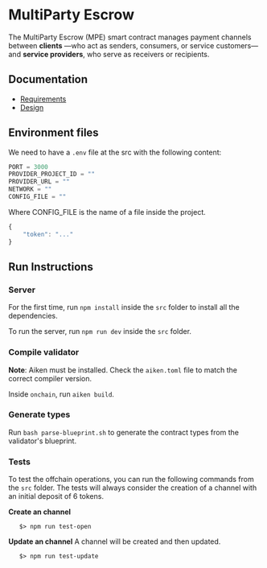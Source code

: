 # MultiParty Escrow
The MultiParty Escrow (MPE) smart contract manages payment channels between **clients** —who act as senders, consumers, or service customers— and **service providers**, who serve as receivers or recipients.

## Documentation
- [Requirements](./requeriments.md)
- [Design](./design.md)

## Environment files

We need to have a `.env` file at the src with the following content:

```js
PORT = 3000
PROVIDER_PROJECT_ID = ""
PROVIDER_URL = ""
NETWORK = ""
CONFIG_FILE = ""
```

Where CONFIG_FILE is the name of a file inside the project.

```js
{
    "token": "..."
}
```

## Run Instructions

### Server
For the first time, run `npm install` inside the `src` folder to install all the dependencies.

To run the server, run `npm run dev` inside the `src` folder.

### Compile validator
**Note**: Aiken must be installed. Check the `aiken.toml` file to match the correct compiler version.

Inside `onchain`, run `aiken build`.

### Generate types
Run `bash parse-blueprint.sh` to generate the contract types from the validator's blueprint.


### Tests
To test the offchain operations, you can run the following commands from the `src` folder.
The tests will always consider the creation of a channel with an initial deposit of 6 tokens.

**Create an channel**
```shell
   $> npm run test-open
```
**Update an channel**
A channel will be created and then updated.
```shell
   $> npm run test-update
```